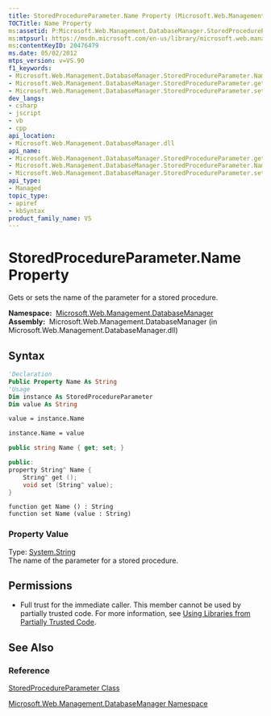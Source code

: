 ```yaml
---
title: StoredProcedureParameter.Name Property (Microsoft.Web.Management.DatabaseManager)
TOCTitle: Name Property
ms:assetid: P:Microsoft.Web.Management.DatabaseManager.StoredProcedureParameter.Name
ms:mtpsurl: https://msdn.microsoft.com/en-us/library/microsoft.web.management.databasemanager.storedprocedureparameter.name(v=VS.90)
ms:contentKeyID: 20476479
ms.date: 05/02/2012
mtps_version: v=VS.90
f1_keywords:
- Microsoft.Web.Management.DatabaseManager.StoredProcedureParameter.Name
- Microsoft.Web.Management.DatabaseManager.StoredProcedureParameter.get_Name
- Microsoft.Web.Management.DatabaseManager.StoredProcedureParameter.set_Name
dev_langs:
- csharp
- jscript
- vb
- cpp
api_location:
- Microsoft.Web.Management.DatabaseManager.dll
api_name:
- Microsoft.Web.Management.DatabaseManager.StoredProcedureParameter.get_Name
- Microsoft.Web.Management.DatabaseManager.StoredProcedureParameter.Name
- Microsoft.Web.Management.DatabaseManager.StoredProcedureParameter.set_Name
api_type:
- Managed
topic_type:
- apiref
- kbSyntax
product_family_name: VS
---
```


# StoredProcedureParameter.Name Property

Gets or sets the name of the parameter for a stored procedure.

**Namespace:**  [Microsoft.Web.Management.DatabaseManager](microsoft-web-management-databasemanager-namespace.md)  
**Assembly:**  Microsoft.Web.Management.DatabaseManager (in Microsoft.Web.Management.DatabaseManager.dll)

## Syntax

```vb
'Declaration
Public Property Name As String
'Usage
Dim instance As StoredProcedureParameter
Dim value As String

value = instance.Name

instance.Name = value
```

```csharp
public string Name { get; set; }
```

```cpp
public:
property String^ Name {
    String^ get ();
    void set (String^ value);
}
```

```jscript
function get Name () : String
function set Name (value : String)
```

### Property Value

Type: [System.String](https://msdn.microsoft.com/library/s1wwdcbf)  
The name of the parameter for a stored procedure.  

## Permissions

  - Full trust for the immediate caller. This member cannot be used by partially trusted code. For more information, see [Using Libraries from Partially Trusted Code](https://msdn.microsoft.com/library/8skskf63).

## See Also

### Reference

[StoredProcedureParameter Class](storedprocedureparameter-class-microsoft-web-management-databasemanager.md)

[Microsoft.Web.Management.DatabaseManager Namespace](microsoft-web-management-databasemanager-namespace.md)

